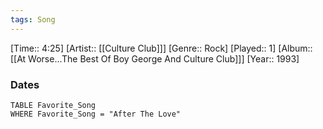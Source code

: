 ```yaml
---
tags: Song  
---
```

[Time:: 4:25]
[Artist:: [[Culture Club]]]
[Genre:: Rock]
[Played:: 1]
[Album:: [[At Worse...The Best Of Boy George And Culture Club]]]
[Year:: 1993]
### Dates
````dataview
TABLE Favorite_Song
WHERE Favorite_Song = "After The Love"
````